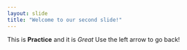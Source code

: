 ```yaml
---
layout: slide
title: "Welcome to our second slide!"
---
```

This is **Practice** and it is *Great*
Use the left arrow to go back!

